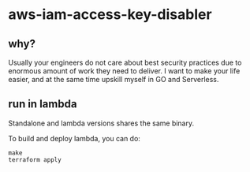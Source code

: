 # aws-iam-access-key-disabler

## why?

Usually your engineers do not care about best security practices due to enormous amount of work they need to deliver. I want to make your life easier, and at the same time upskill myself in GO and Serverless.

## run in lambda

Standalone and lambda versions shares the same binary.

To build and deploy lambda, you can do:

```
make
terraform apply
```
